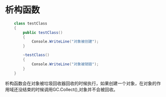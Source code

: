 # 析构函数
```c#
    class testClass
    {
        public testClass()
        {
            Console.WriteLine("对象被创建");
        }

        ~testClass()
        {
            Console.WriteLine("对象被销毁");
        }
    }
```

析构函数会在对象被垃圾回收器回收的时候执行，如果创建一个对象，在对象的作用域还没结束的时候调用GC.Collect(),对象并不会被回收。